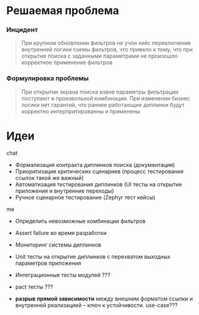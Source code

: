 
# Решаемая проблема
### Инцидент
> При крупном обновлении фильтров не учли кейс переключения внутренней логики схемы фильтров, что привело к тому, что при открытие поиска с заданными параметрами не произошло корректное применение фильтров
### Формулировка проблемы
> При открытии экрана поиска извне параметры фильтрации поступают в произвольной комбинации. При изменении бизнес логики нет гарантий, что раннее работающие диплинки будут корректно интерпритированны и применены

# Идеи
chat
- Формализация контракта диплинков поиска (документация)
- Приоритизация критических сценариев (процесс тестирования ссылок такой же важный)
- Автоматизация тестирования диплинков (UI тесты на открытие приложения и внутренние переходы)
- Ручное сценарное тестирование (Zephyr тест кейсы)

me
- Определить невозможные комбинации фильтров
- Assert failure во время разработки
- Мониторинг системы диплинков
- Unit тесты на открытие диплинков с перехватом выходных параметров приложения

- Интеграционные тесты модулей ???
- pact тесты ???
- **разрыв прямой зависимости** между внешним форматом ссылки и внутренней реализацией – ключ к устойчивости. use-case???